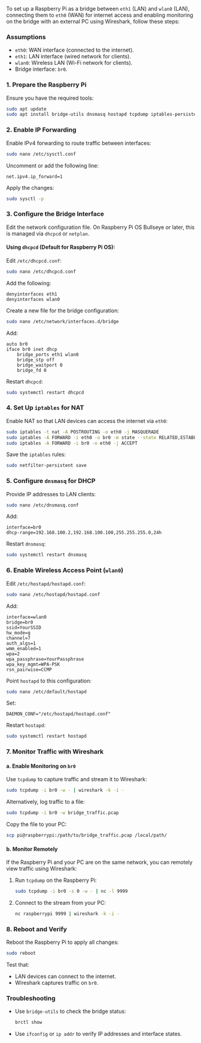 To set up a Raspberry Pi as a bridge between `eth1` (LAN) and `wlan0` (LAN), connecting them to `eth0` (WAN) for internet access and enabling monitoring on the bridge with an external PC using Wireshark, follow these steps:

### Assumptions
- `eth0`: WAN interface (connected to the internet).
- `eth1`: LAN interface (wired network for clients).
- `wlan0`: Wireless LAN (Wi-Fi network for clients).
- Bridge interface: `br0`.

### 1. **Prepare the Raspberry Pi**
Ensure you have the required tools:
```bash
sudo apt update
sudo apt install bridge-utils dnsmasq hostapd tcpdump iptables-persistent
```

### 2. **Enable IP Forwarding**
Enable IPv4 forwarding to route traffic between interfaces:
```bash
sudo nano /etc/sysctl.conf
```
Uncomment or add the following line:
```plaintext
net.ipv4.ip_forward=1
```

Apply the changes:
```bash
sudo sysctl -p
```

### 3. **Configure the Bridge Interface**
Edit the network configuration file. On Raspberry Pi OS Bullseye or later, this is managed via `dhcpcd` or `netplan`.

#### Using `dhcpcd` (Default for Raspberry Pi OS):
Edit `/etc/dhcpcd.conf`:
```bash
sudo nano /etc/dhcpcd.conf
```

Add the following:
```plaintext
denyinterfaces eth1
denyinterfaces wlan0
```

Create a new file for the bridge configuration:
```bash
sudo nano /etc/network/interfaces.d/bridge
```

Add:
```plaintext
auto br0
iface br0 inet dhcp
    bridge_ports eth1 wlan0
    bridge_stp off
    bridge_waitport 0
    bridge_fd 0
```

Restart `dhcpcd`:
```bash
sudo systemctl restart dhcpcd
```

### 4. **Set Up `iptables` for NAT**
Enable NAT so that LAN devices can access the internet via `eth0`:
```bash
sudo iptables -t nat -A POSTROUTING -o eth0 -j MASQUERADE
sudo iptables -A FORWARD -i eth0 -o br0 -m state --state RELATED,ESTABLISHED -j ACCEPT
sudo iptables -A FORWARD -i br0 -o eth0 -j ACCEPT
```

Save the `iptables` rules:
```bash
sudo netfilter-persistent save
```

### 5. **Configure `dnsmasq` for DHCP**
Provide IP addresses to LAN clients:
```bash
sudo nano /etc/dnsmasq.conf
```

Add:
```plaintext
interface=br0
dhcp-range=192.168.100.2,192.168.100.100,255.255.255.0,24h
```

Restart `dnsmasq`:
```bash
sudo systemctl restart dnsmasq
```

### 6. **Enable Wireless Access Point (`wlan0`)**
Edit `/etc/hostapd/hostapd.conf`:
```bash
sudo nano /etc/hostapd/hostapd.conf
```

Add:
```plaintext
interface=wlan0
bridge=br0
ssid=YourSSID
hw_mode=g
channel=7
auth_algs=1
wmm_enabled=1
wpa=2
wpa_passphrase=YourPassphrase
wpa_key_mgmt=WPA-PSK
rsn_pairwise=CCMP
```

Point `hostapd` to this configuration:
```bash
sudo nano /etc/default/hostapd
```

Set:
```plaintext
DAEMON_CONF="/etc/hostapd/hostapd.conf"
```

Restart `hostapd`:
```bash
sudo systemctl restart hostapd
```

### 7. **Monitor Traffic with Wireshark**
#### a. Enable Monitoring on `br0`
Use `tcpdump` to capture traffic and stream it to Wireshark:
```bash
sudo tcpdump -i br0 -w - | wireshark -k -i -
```

Alternatively, log traffic to a file:
```bash
sudo tcpdump -i br0 -w bridge_traffic.pcap
```

Copy the file to your PC:
```bash
scp pi@raspberrypi:/path/to/bridge_traffic.pcap /local/path/
```

#### b. Monitor Remotely
If the Raspberry Pi and your PC are on the same network, you can remotely view traffic using Wireshark:
1. Run `tcpdump` on the Raspberry Pi:
   ```bash
   sudo tcpdump -i br0 -s 0 -w - | nc -l 9999
   ```
2. Connect to the stream from your PC:
   ```bash
   nc raspberrypi 9999 | wireshark -k -i -
   ```

### 8. **Reboot and Verify**
Reboot the Raspberry Pi to apply all changes:
```bash
sudo reboot
```

Test that:
- LAN devices can connect to the internet.
- Wireshark captures traffic on `br0`.

### Troubleshooting
- Use `bridge-utils` to check the bridge status:
  ```bash
  brctl show
  ```
- Use `ifconfig` or `ip addr` to verify IP addresses and interface states.
